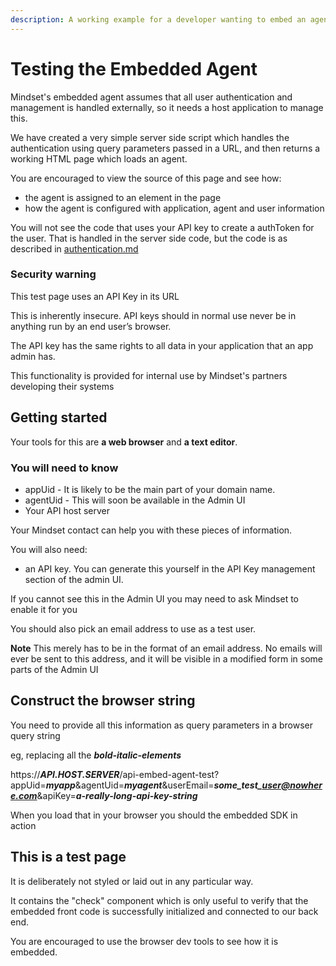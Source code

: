 ```yaml
---
description: A working example for a developer wanting to embed an agent in another web
---
```


# Testing the Embedded Agent



Mindset's embedded agent assumes that all user authentication and management is handled externally, so it needs a host application to manage this.

We have created a very simple server side script which handles the authentication using query parameters passed in a URL, and then returns a working HTML page which loads an agent.

You are encouraged to view the source of this page and see how:

* the agent is assigned to an element in the page
* how the agent is configured with application, agent and user information

You will not see the code that uses your API key to create a authToken for the user. That is handled in the server side code, but the code is as described in [authentication.md](authentication.md "mention")



### Security warning

This test page uses an API Key in its URL

This is inherently insecure. API keys should in normal use never be in anything run by an end user’s browser.

The API key has the same rights to all data in your application that an app admin has.&#x20;

This functionality is provided for internal use by Mindset's partners developing their systems

## Getting started

Your tools for this are **a web browser** and **a text editor**.

### You will need to know

* appUid - It is likely to be the main part of your domain name.
* agentUid - This will soon be available in the Admin UI
* Your API host server

Your Mindset contact can help you with these pieces of information.

You will also need:

* an API key. You can generate this yourself in the API Key management section of the admin UI.

If you cannot see this in the Admin UI you may need to ask Mindset to enable it for you

You should also pick an email address to use as a test user.

**Note** This merely has to be in the format of an email address. No emails will ever be sent to this address, and it will be visible in a modified form in some parts of the Admin UI

## Construct the browser string

You need to provide all this information as query parameters in a browser query string

eg, replacing all the _**bold-italic-elements**_

https://_**API.HOST.SERVER**_/api-embed-agent-test?appUid=_**myapp**_\&agentUid=_**myagent**_\&userEmail=_**some\_test\_user@nowhere.com**_\&apiKey=_**a-really-long-api-key-string**_



When you load that in your browser you should the embedded SDK in action

## This is a test page

It is deliberately not styled or laid out in any particular way.

It contains the "check" component which is only useful to verify that the embedded front code is successfully initialized and connected to our back end.

You are encouraged to use the browser dev tools to see how it is embedded.

